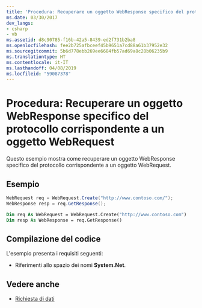 ```yaml
---
title: 'Procedura: Recuperare un oggetto WebResponse specifico del protocollo corrispondente a un oggetto WebRequest'
ms.date: 03/30/2017
dev_langs:
- csharp
- vb
ms.assetid: d8c90785-f16b-42a5-8439-ed2f731b2ba8
ms.openlocfilehash: fee2b725afbceef45b9651a7cd88a61b37952e32
ms.sourcegitcommit: 5b6d778ebb269ee6684fb57ad69a8c28b06235b9
ms.translationtype: HT
ms.contentlocale: it-IT
ms.lasthandoff: 04/08/2019
ms.locfileid: "59087378"
---
```

# <a name="how-to-retrieve-a-protocol-specific-webresponse-that-matches-a-webrequest"></a>Procedura: Recuperare un oggetto WebResponse specifico del protocollo corrispondente a un oggetto WebRequest
Questo esempio mostra come recuperare un oggetto WebResponse specifico del protocollo corrispondente a un oggetto WebRequest.  
  
## <a name="example"></a>Esempio  
  
```csharp  
WebRequest req = WebRequest.Create("http://www.contoso.com/");  
WebResponse resp = req.GetResponse();  
```  
  
```vb  
Dim req As WebRequest = WebRequest.Create("http://www.contoso.com")  
Dim resp As WebResponse = req.GetResponse()  
```  
  
## <a name="compiling-the-code"></a>Compilazione del codice  
 L'esempio presenta i requisiti seguenti:  
  
-   Riferimenti allo spazio dei nomi **System.Net**.  
  
## <a name="see-also"></a>Vedere anche

- [Richiesta di dati](../../../docs/framework/network-programming/requesting-data.md)
